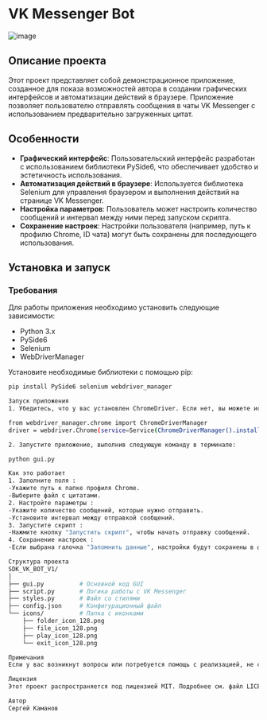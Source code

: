# VK Messenger Bot
![image](https://github.com/user-attachments/assets/88ac81d8-5a16-46fa-b276-379d1cb1a052)

## Описание проекта

Этот проект представляет собой демонстрационное приложение, созданное для показа возможностей автора в создании графических интерфейсов и автоматизации действий в браузере. Приложение позволяет пользователю отправлять сообщения в чаты VK Messenger с использованием предварительно загруженных цитат.

## Особенности

- **Графический интерфейс**: Пользовательский интерфейс разработан с использованием библиотеки PySide6, что обеспечивает удобство и эстетичность использования.
- **Автоматизация действий в браузере**: Используется библиотека Selenium для управления браузером и выполнения действий на странице VK Messenger.
- **Настройка параметров**: Пользователь может настроить количество сообщений и интервал между ними перед запуском скрипта.
- **Сохранение настроек**: Настройки пользователя (например, путь к профилю Chrome, ID чата) могут быть сохранены для последующего использования.

## Установка и запуск

### Требования

Для работы приложения необходимо установить следующие зависимости:
- Python 3.x
- PySide6
- Selenium
- WebDriverManager

Установите необходимые библиотеки с помощью pip:

```bash
pip install PySide6 selenium webdriver_manager

Запуск приложения
1. Убедитесь, что у вас установлен ChromeDriver. Если нет, вы можете использовать webdriver_manager для автоматической установки:

from webdriver_manager.chrome import ChromeDriverManager
driver = webdriver.Chrome(service=Service(ChromeDriverManager().install()))

2. Запустите приложение, выполнив следующую команду в терминале:

python gui.py

Как это работает
1. Заполните поля :
-Укажите путь к папке профиля Chrome.
-Выберите файл с цитатами.
2. Настройте параметры :
-Укажите количество сообщений, которые нужно отправить.
-Установите интервал между отправкой сообщений.
3. Запустите скрипт :
-Нажмите кнопку "Запустить скрипт", чтобы начать отправку сообщений.
4. Сохранение настроек :
-Если выбрана галочка "Запомнить данные", настройки будут сохранены в файле конфигурации (config.json) и восстановлены при следующем запуске приложения.

Структура проекта
SDK_VK_BOT_V1/
│
├── gui.py          # Основной код GUI
├── script.py       # Логика работы с VK Messenger
├── styles.py       # Файл со стилями
├── config.json     # Конфигурационный файл
└── icons/          # Папка с иконками
    ├── folder_icon_128.png
    ├── file_icon_128.png
    ├── play_icon_128.png
    └── exit_icon_128.png

Примечания
Если у вас возникнут вопросы или потребуется помощь с реализацией, не стесняйтесь обращаться за помощью. Этот проект является демонстрацией возможностей автора в создании приложений и автоматизации действий в браузере, и его можно адаптировать под различные задачи и требования.

Лицензия
Этот проект распространяется под лицензией MIT. Подробнее см. файл LICENSE.

Автор
Сергей Каманов 
